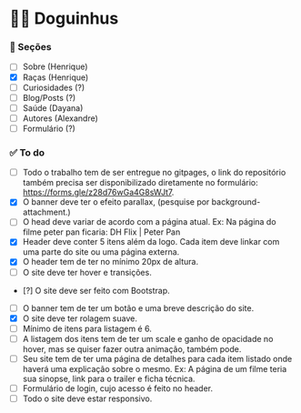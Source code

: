 # 🐕‍🦺 Doguinhus

### 📄 Seções

- [ ] Sobre (Henrique)
- [x] Raças (Henrique)
- [ ] Curiosidades (?)
- [ ] Blog/Posts (?)
- [ ] Saúde (Dayana)
- [ ] Autores (Alexandre)
- [ ] Formulário (?)

### ✅ To do

- [ ] Todo o trabalho tem de ser entregue no gitpages, o link do repositório também precisa ser disponibilizado diretamente no formulário: https://forms.gle/z28d76wGa4G8sWJt7.
- [x] O banner deve ter o efeito parallax, (pesquise por background-attachment.)
- [ ] O head deve variar de acordo com a página atual. Ex: Na página do filme peter pan ficaria: DH Flix | Peter Pan
- [x] Header deve conter 5 itens além da logo. Cada item deve linkar com uma parte do site ou uma página externa.
- [x] O header tem de ter no mínimo 20px de altura.
- [ ] O site deve ter hover e transições.
- [?] O site deve ser feito com Bootstrap.
- [ ] O banner tem de ter um botão e uma breve descrição do site.
- [x] O site deve ter rolagem suave.
- [ ] Mínimo de itens para listagem é 6.
- [ ] A listagem dos itens tem de ter um scale e ganho de opacidade no hover, mas se quiser fazer outra animação, também pode.
- [ ] Seu site tem de ter uma página de detalhes para cada item listado onde haverá uma explicação sobre o mesmo. Ex: A página de um filme teria sua sinopse, link para o trailer e ficha técnica.
- [ ] Formulário de login, cujo acesso é feito no header.
- [ ] Todo o site deve estar responsivo.
